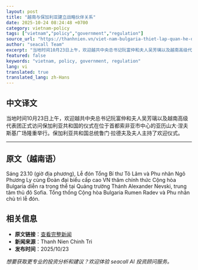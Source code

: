 ```yaml
---
layout: post
title: "越南与保加利亚建立战略伙伴关系"
date: 2025-10-24 08:24:48 +0700
category: vietnam-policy
tags: ["vietnam","policy","government","regulation"]
source_url: "https://thanhnien.vn/viet-nam-bulgaria-thiet-lap-quan-he-doi-tac-chien-luoc-185251023225401212.htm"
author: "seacall Team"
excerpt: "当地时间10月23日上午，欢迎越共中央总书记阮富仲和夫人吴芳璃以及越南高级代表团正式访问保加利亚共和国的仪式在位于首都索非亚市中心的亚历山大·涅夫斯基广场隆重举行。保加利亚共和国总统鲁门·拉德夫及夫人主持了欢迎仪式。..."
featured: false
keywords: "vietnam, policy, government, regulation"
lang: vi
translated: true
translated_lang: zh-Hans
---
```


## 中文译文

当地时间10月23日上午，欢迎越共中央总书记阮富仲和夫人吴芳璃以及越南高级代表团正式访问保加利亚共和国的仪式在位于首都索非亚市中心的亚历山大·涅夫斯基广场隆重举行。保加利亚共和国总统鲁门·拉德夫及夫人主持了欢迎仪式。

---

## 原文（越南语）

S&aacute;ng 23.10 (giờ địa phương), Lễ đ&oacute;n Tổng B&iacute; thư T&ocirc; L&acirc;m v&agrave; Phu nh&acirc;n Ng&ocirc; Phương Ly c&ugrave;ng Đo&agrave;n đại biểu cấp cao VN thăm ch&iacute;nh thức Cộng h&ograve;a Bulgaria diễn ra trọng thể tại Quảng trường Th&aacute;nh Alexander Nevski, trung t&acirc;m thủ đ&ocirc; Sofia. Tổng thống Cộng h&ograve;a Bulgaria Rumen Radev v&agrave; Phu nh&acirc;n chủ tr&igrave; lễ đ&oacute;n.

## 相关信息

- **原文链接**：[查看完整新闻](https://thanhnien.vn/viet-nam-bulgaria-thiet-lap-quan-he-doi-tac-chien-luoc-185251023225401212.htm)
- **新闻来源**：Thanh Nien Chinh Tri
- **发布时间**：2025/10/23

*想要获取更专业的投资分析和建议？欢迎体验 seacall AI 投资顾问服务。*